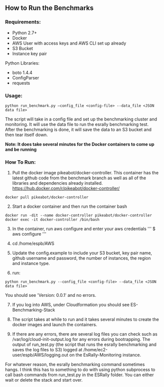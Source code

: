 ## How to Run the Benchmarks

### Requirements:
  * Python 2.7+
  * Docker
  * AWS User with access keys and AWS CLI set up already
  * S3 Bucket
  * Instance key pair

Python Libraries:
  * boto 1.4.4
  * ConfigParser
  * requests

### Usage:

```
python run_benchmark.py –config_file <config-file> --data_file <JSON data file>
```
The script will take in a config file and set up the benchmarking cluster and monitoring. It will use the data file to run the esrally benchmarking test. After the benchmarking is done, it will save the data to an S3 bucket and then tear itself down. 

**Note: It does take several minutes for the Docker containers to come up and be running**

### How To Run:

1. Pull the docker image pikeabot/docker-controller. This container has the latest github code from the benchmark branch as well as all of the libraries and dependencies already installed. https://hub.docker.com/r/pikeabot/docker-controller/
```
docker pull pikeabot/docker-controller
```
2. Start a docker container and then run the container bash
```
docker run -dit --name docker-controller pikeabot/docker-controller 
docker exec -it docker-controller /bin/bash
```
3. In the container, run aws configure and enter your aws credentials
'''
$ aws configure
'''

4. cd /home/espb/AWS

5. Update the config.example to include your S3 bucket, key pair name, github username and password, the number of instances, the region and instance type.

6. run:
```
python run_benchmark.py --config_file <config-file> --data_file <JSON data file>
```
You should see 'Version: 0.0.1' and no errors. 

7. If you log into AWS, under Cloudformation you should see ES-Benchmarking-Stack

8. The script takes at while to run and it takes several minutes to create the docker images and launch the containers.

9. If there are any errors, there are several log files you can check such as /var/log/cloud-init-output.log for any errors during bootrapping. The output of run_test.py (the script that runs the esrally benchmarking and saves the log files to S3) logged at /home/ec2-user/espb/AWS/logging.out on the EsRally-Monitoring instance. 

For whatever reason, the esrally benchmarking command sometimes hangs. I think this has to something to do with using python subprocess to call bash commands from run_test.py in the ESRally folder. You can either wait or delete the stack and start over.
